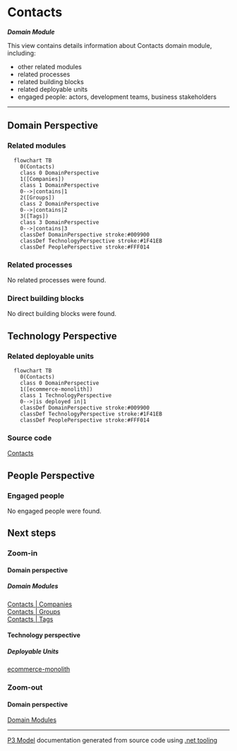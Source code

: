 ﻿
# Contacts

***Domain Module***  

This view contains details information about Contacts domain module, including:
- other related modules
- related processes
- related building blocks
- related deployable units
- engaged people: actors, development teams, business stakeholders  

---



## Domain Perspective


### Related modules

```mermaid
  flowchart TB
    0(Contacts)
    class 0 DomainPerspective
    1([Companies])
    class 1 DomainPerspective
    0-->|contains|1
    2([Groups])
    class 2 DomainPerspective
    0-->|contains|2
    3([Tags])
    class 3 DomainPerspective
    0-->|contains|3
    classDef DomainPerspective stroke:#009900
    classDef TechnologyPerspective stroke:#1F41EB
    classDef PeoplePerspective stroke:#FFF014
```

### Related processes

No related processes were found.  

### Direct building blocks

No direct building blocks were found.  

## Technology Perspective


### Related deployable units

```mermaid
  flowchart TB
    0(Contacts)
    class 0 DomainPerspective
    1([ecommerce-monolith])
    class 1 TechnologyPerspective
    0-->|is deployed in|1
    classDef DomainPerspective stroke:#009900
    classDef TechnologyPerspective stroke:#1F41EB
    classDef PeoplePerspective stroke:#FFF014
```

### Source code

[Contacts](../../../../../../Sources/Contacts/Contacts/Companies)  

## People Perspective


### Engaged people

No engaged people were found.  

## Next steps


### Zoom-in


#### Domain perspective


##### Domain Modules

[Contacts | Companies](Companies/Companies.md)  
[Contacts | Groups](Groups/Groups.md)  
[Contacts | Tags](Tags/Tags.md)  

#### Technology perspective


##### Deployable Units

[ecommerce-monolith](../../../Technology/DeployableUnits/EcommerceMonolith.md)  

### Zoom-out


#### Domain perspective

[Domain Modules](../DomainModules.md)  

---

[P3 Model](https://github.com/P3-model/P3-model) documentation generated from source code using [.net tooling](https://github.com/P3-model/P3-model-dotnet)